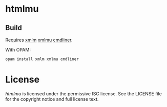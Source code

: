 # htmlmu

## Build

Requires [xmlm](http://erratique.ch/software/xmlm) [xmlmu](https://github.com/dsheets/xmlmu) [cmdliner](http://erratique.ch/software/cmdliner).

With OPAM:

```sh
opam install xmlm xmlmu cmdliner
```

# License

*htmlmu* is licensed under the permissive ISC license. See the LICENSE
 file for the copyright notice and full license text.
